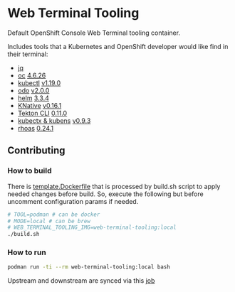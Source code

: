 # Web Terminal Tooling

Default OpenShift Console Web Terminal tooling container.

Includes tools that a Kubernetes and OpenShift developer would like find in their terminal:
- [jq](https://github.com/stedolan/jq)
- [oc](https://github.com/openshift/origin) [4.6.26](https://mirror.openshift.com/pub/openshift-v4/x86_64/clients/ocp/4.6.26)
- [kubectl](https://github.com/kubernetes/kubectl) [v1.19.0](https://mirror.openshift.com/pub/openshift-v4/x86_64/clients/ocp/4.6.26)
- [odo](https://github.com/openshift/odo) [v2.0.0](https://mirror.openshift.com/pub/openshift-v4/x86_64/clients/odo/v2.0.0)
- [helm](https://helm.sh/) [3.3.4](https://mirror.openshift.com/pub/openshift-v4/x86_64/clients/helm/3.3.4)
- [KNative](https://github.com/knative/client) [v0.16.1](https://mirror.openshift.com/pub/openshift-v4/x86_64/clients/serverless/0.19.1)
- [Tekton CLI](https://github.com/tektoncd/cli) [0.11.0](https://mirror.openshift.com/pub/openshift-v4/x86_64/clients/pipeline/0.11.0)
- [kubectx & kubens](https://github.com/ahmetb/kubectx) [v0.9.3](https://github.com/ahmetb/kubectx/releases/tag/v0.9.3)
- [rhoas](https://github.com/redhat-developer/app-services-cli) [0.24.1](https://github.com/redhat-developer/app-services-cli/releases/tag/0.24.1)

## Contributing

### How to build

There is [template.Dockerfile](https://github.com/redhat-developer/web-terminal-tooling/blob/master/build/template.Dockerfile) that is processed by build.sh script to apply needed changes before build. So, execute the following but before uncomment configuration params if needed.

```bash
# TOOL=podman # can be docker
# MODE=local # can be brew
# WEB_TERMINAL_TOOLING_IMG=web-terminal-tooling:local
./build.sh
```

### How to run

```bash
podman run -ti --rm web-terminal-tooling:local bash
```

Upstream and downstream are synced via this [job](https://codeready-workspaces-jenkins.rhev-ci-vms.eng.rdu2.redhat.com/job/web-terminal-sync-web-terminal-tooling/)
